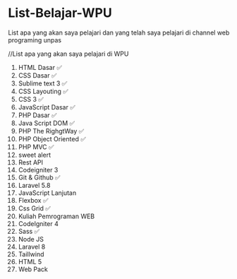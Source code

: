 # List-Belajar-WPU

List apa yang akan saya pelajari dan yang telah saya pelajari di channel web programing unpas

//List apa yang akan saya pelajari di WPU

1. HTML Dasar ✅
2. CSS Dasar ✅
3. Sublime text 3 ✅
4. CSS Layouting ✅
5. CSS 3 ✅
6. JavaScript Dasar ✅
7. PHP Dasar ✅
8. Java Script DOM ✅
9. PHP The RighgtWay ✅
10. PHP Object Oriented ✅
11. PHP MVC ✅
12. sweet alert
13. Rest API
14. Codeigniter 3
15. Git & Github ✅
16. Laravel 5.8
17. JavaScript Lanjutan
18. Flexbox ✅
19. Css Grid ✅
20. Kuliah Pemrograman WEB
21. CodeIgniter 4
22. Sass ✅
23. Node JS
24. Laravel 8
25. Taillwind
26. HTML 5
27. Web Pack
